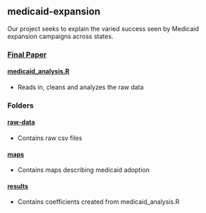 ## medicaid-expansion
Our project seeks to explain the varied success seen by Medicaid expansion campaigns across states.

  ### [Final Paper](final_paper.pdf)
  
  #### [medicaid_analysis.R](medicaid_analysis.R)
   - Reads in, cleans and analyzes the raw data
  
  ### Folders

  #### [raw-data](raw-data/)
  - Contains raw csv files

  #### [maps](maps/)
  - Contains maps describing medicaid adoption

  #### [results](results/)
  - Contains coefficients created from medicaid_analysis.R
  
  
